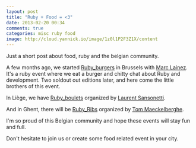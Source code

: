 ```yaml
---
layout: post
title: "Ruby + Food = <3"
date: 2013-02-20 00:34
comments: true
categories: misc ruby food
image: http://cloud.yannick.io/image/1z0l1P2F3Z1X/content 
---
```


Just a short post about food, ruby and the belgian community.

A few months ago, we started [Ruby_burgers](http://www.meetup.com/ruby_burgers-rb/) in Brussels with [Marc Lainez](http://twitter.com/mlainez). It's a ruby event where we eat a burger and chitty chat about Ruby and development. Two soldout out editions later, and here come the little brothers of this event.

In Liège, we have [Ruby_boulets](//ruby_boulets.eventbrite.com) organized by [Laurent Sansonetti](//twitter.com/lrz).

And in Ghent, there will be [Ruby_Ribs](http://rubyribs.eventbrite.com/) organized by [Tom Maeckelberghe](//twitter.com/maeckelberghe).

I'm so proud of this Belgian community and hope these events will stay fun and full.

Don't hesitate to join us or create some food related event in your city.